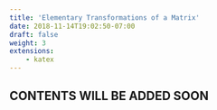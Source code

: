 ```yaml
---
title: 'Elementary Transformations of a Matrix'
date: 2018-11-14T19:02:50-07:00
draft: false
weight: 3
extensions:
    - katex
---
```


## CONTENTS WILL BE ADDED SOON
